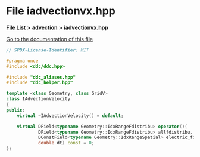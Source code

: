 

# File iadvectionvx.hpp

[**File List**](files.md) **>** [**advection**](dir_b90fde0f10c67a9aef841a6e6700f1f6.md) **>** [**iadvectionvx.hpp**](iadvectionvx_8hpp.md)

[Go to the documentation of this file](iadvectionvx_8hpp.md)


```C++
// SPDX-License-Identifier: MIT

#pragma once
#include <ddc/ddc.hpp>

#include "ddc_aliases.hpp"
#include "ddc_helper.hpp"

template <class Geometry, class GridV>
class IAdvectionVelocity
{
public:
    virtual ~IAdvectionVelocity() = default;

    virtual DField<typename Geometry::IdxRangeFdistribu> operator()(
            DField<typename Geometry::IdxRangeFdistribu> allfdistribu,
            DConstField<typename Geometry::IdxRangeSpatial> electric_field,
            double dt) const = 0;
};
```



